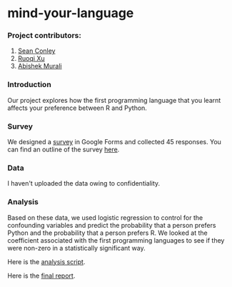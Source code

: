 # mind-your-language

### Project contributors:

1. [Sean Conley](https://github.ubc.ca/conleyst)
2. [Ruoqi Xu](http://github.ubc.ca/rq1995)
3. [Abishek Murali](https://github.ubc.ca/amurali)


### Introduction

Our project explores how the first programming language that you learnt affects your preference between R and Python.

### Survey
We designed a [survey](https://docs.google.com/forms/d/1dfnSiBsicGfV4rYh5XcmsFbeY_k2n3nvtBobQYNH6X4/edit?usp=sharing) in Google Forms and collected 45 responses. You can find an outline of the survey [here](./doc/survey-outline.md).

### Data
I haven't uploaded the data owing to confidentiality. 

### Analysis
Based on these data, we used logistic regression to control for the confounding variables and predict the probability that a person prefers Python and the probability that a person prefers R. We looked at the coefficient associated with the first programming languages to see if they were non-zero in a statistically significant way.

Here is the [analysis script](./src/perform_analysis.Rmd).

Here is the [final report](./doc/final_report.pdf).
